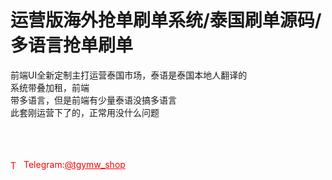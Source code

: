 # 运营版海外抢单刷单系统/泰国刷单源码/多语言抢单刷单

前端UI全新定制主打运营泰国市场，泰语是泰国本地人翻译的<br>系统带叠加租，前端<br>带多语言，但是前端有少量泰语没搞多语言<br>此套刚运营下了的，正常用没什么问题<br><br><br><br>




<p style="color: red;"><img src="https://cdn-icons-png.flaticon.com/512/2111/2111646.png" alt="Telegram Icon" style="width: 16px; vertical-align: middle; margin-right: 5px;">Telegram:<a href="https://t.me/tgymw_shop" style="color: red;">@tgymw_shop</a></p>
